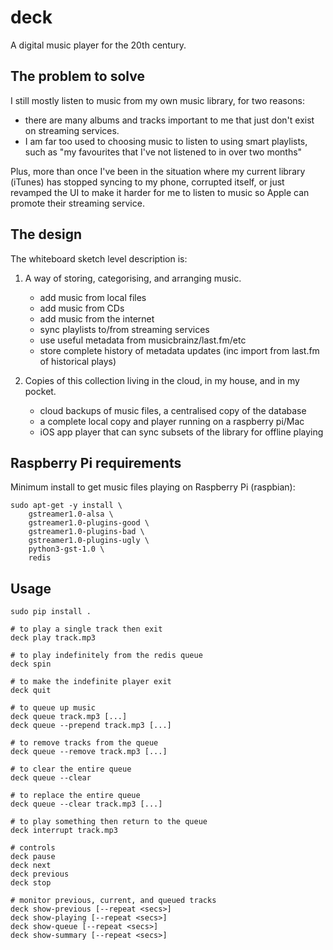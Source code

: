 deck
====

A digital music player for the 20th century.


## The problem to solve

I still mostly listen to music from my own music library, for two reasons:

*   there are many albums and tracks important to me that just don't exist on
    streaming services.
*   I am far too used to choosing music to listen to using smart playlists,
    such as "my favourites that I've not listened to in over two months"

Plus, more than once I've been in the situation where my current library
(iTunes) has stopped syncing to my phone, corrupted itself, or just revamped
the UI to make it harder for me to listen to music so Apple can promote their
streaming service.


## The design

The whiteboard sketch level description is:

1.  A way of storing, categorising, and arranging music.

    * add music from local files
    * add music from CDs
    * add music from the internet
    * sync playlists to/from streaming services
    * use useful metadata from musicbrainz/last.fm/etc
    * store complete history of metadata updates (inc import from last.fm of
      historical plays)

2.  Copies of this collection living in the cloud, in my house, and in my
    pocket.

    * cloud backups of music files, a centralised copy of the database
    * a complete local copy and player running on a raspberry pi/Mac
    * iOS app player that can sync subsets of the library for offline playing


## Raspberry Pi requirements

Minimum install to get music files playing on Raspberry Pi (raspbian):

    sudo apt-get -y install \
        gstreamer1.0-alsa \
        gstreamer1.0-plugins-good \
        gstreamer1.0-plugins-bad \
        gstreamer1.0-plugins-ugly \
        python3-gst-1.0 \
        redis


## Usage

    sudo pip install .

    # to play a single track then exit
    deck play track.mp3

    # to play indefinitely from the redis queue
    deck spin

    # to make the indefinite player exit
    deck quit

    # to queue up music
    deck queue track.mp3 [...]
    deck queue --prepend track.mp3 [...]

    # to remove tracks from the queue
    deck queue --remove track.mp3 [...]

    # to clear the entire queue
    deck queue --clear

    # to replace the entire queue
    deck queue --clear track.mp3 [...]

    # to play something then return to the queue
    deck interrupt track.mp3

    # controls
    deck pause
    deck next
    deck previous
    deck stop

    # monitor previous, current, and queued tracks
    deck show-previous [--repeat <secs>]
    deck show-playing [--repeat <secs>]
    deck show-queue [--repeat <secs>]
    deck show-summary [--repeat <secs>]
